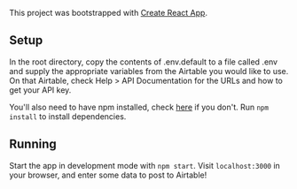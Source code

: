 This project was bootstrapped with [Create React App](https://github.com/facebook/create-react-app).

## Setup

In the root directory, copy the contents of .env.default to a file called .env and supply the appropriate variables from the Airtable you would like to use. On that Airtable, check Help > API Documentation for the URLs and how to get your API key.

You'll also need to have npm installed, check [here](https://www.npmjs.com/get-npm) if you don't.
Run `npm install` to install dependencies.

## Running

Start the app in development mode with `npm start`. Visit `localhost:3000` in your browser, and enter some data to post to Airtable!
